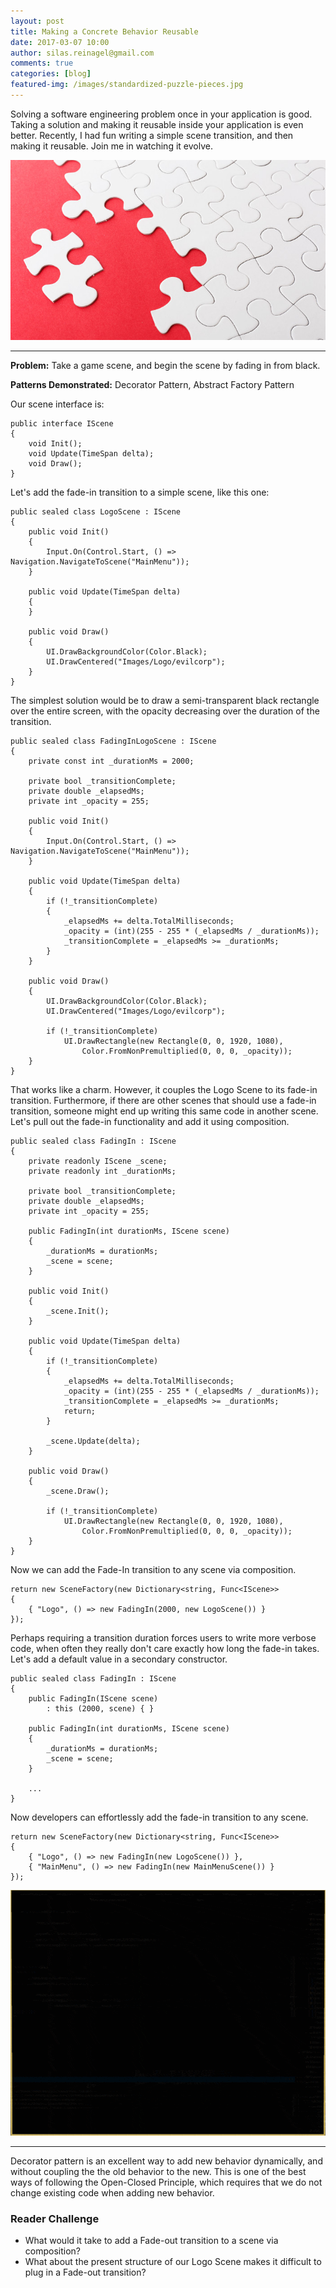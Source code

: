 ```yaml
---
layout: post
title: Making a Concrete Behavior Reusable
date: 2017-03-07 10:00
author: silas.reinagel@gmail.com
comments: true
categories: [blog]
featured-img: /images/standardized-puzzle-pieces.jpg
---
```


Solving a software engineering problem once in your application is good. Taking a solution and making it reusable inside your application is even better. Recently, I had fun writing a simple scene transition, and then making it reusable. Join me in watching it evolve.

<div class="container"><img src="/images/standardized-puzzle-pieces.jpg" alt="Puzzle Pieces"  /></div>

----

<strong>Problem:</strong> Take a game scene, and begin the scene by fading in from black.

<strong>Patterns Demonstrated:</strong> Decorator Pattern, Abstract Factory Pattern

Our scene interface is:

```
public interface IScene
{
    void Init();
    void Update(TimeSpan delta);
    void Draw();
}
```

Let's add the fade-in transition to a simple scene, like this one:

```
public sealed class LogoScene : IScene
{
    public void Init()
    {
        Input.On(Control.Start, () => Navigation.NavigateToScene("MainMenu"));
    }

    public void Update(TimeSpan delta)
    {
    }

    public void Draw()
    {
        UI.DrawBackgroundColor(Color.Black);
        UI.DrawCentered("Images/Logo/evilcorp");
    }
}
```

The simplest solution would be to draw a semi-transparent black rectangle over the entire screen, with the opacity decreasing over the duration of the transition.

```
public sealed class FadingInLogoScene : IScene
{
    private const int _durationMs = 2000;
    
    private bool _transitionComplete;
    private double _elapsedMs;
    private int _opacity = 255; 

    public void Init()
    {
        Input.On(Control.Start, () => Navigation.NavigateToScene("MainMenu"));
    }

    public void Update(TimeSpan delta)
    {
        if (!_transitionComplete)
        {
            _elapsedMs += delta.TotalMilliseconds;
            _opacity = (int)(255 - 255 * (_elapsedMs / _durationMs));
            _transitionComplete = _elapsedMs >= _durationMs;
        }
    }

    public void Draw()
    {
        UI.DrawBackgroundColor(Color.Black);
        UI.DrawCentered("Images/Logo/evilcorp");
        
        if (!_transitionComplete)
            UI.DrawRectangle(new Rectangle(0, 0, 1920, 1080),
                Color.FromNonPremultiplied(0, 0, 0, _opacity));
    }    
}
```

That works like a charm. However, it couples the Logo Scene to its fade-in transition. Furthermore, if there are other scenes that should use a fade-in transition, someone might end up writing this same code in another scene. Let's pull out the fade-in functionality and add it using composition.


```
public sealed class FadingIn : IScene
{
    private readonly IScene _scene;
    private readonly int _durationMs;
    
    private bool _transitionComplete;
    private double _elapsedMs;
    private int _opacity = 255;

    public FadingIn(int durationMs, IScene scene)
    {
        _durationMs = durationMs;
        _scene = scene;
    }

    public void Init()
    {
        _scene.Init();
    }

    public void Update(TimeSpan delta)
    {
        if (!_transitionComplete)
        {
            _elapsedMs += delta.TotalMilliseconds;
            _opacity = (int)(255 - 255 * (_elapsedMs / _durationMs));
            _transitionComplete = _elapsedMs >= _durationMs;
            return;
        }

        _scene.Update(delta);
    }

    public void Draw()
    {
        _scene.Draw();

        if (!_transitionComplete)
            UI.DrawRectangle(new Rectangle(0, 0, 1920, 1080),
                Color.FromNonPremultiplied(0, 0, 0, _opacity));
    }
}
```

Now we can add the Fade-In transition to any scene via composition. 

```
return new SceneFactory(new Dictionary<string, Func<IScene>>
{
    { "Logo", () => new FadingIn(2000, new LogoScene()) }
});
```

Perhaps requiring a transition duration forces users to write more verbose code, when often they really don't care exactly how long the fade-in takes. Let's add a default value in a secondary constructor.

```
public sealed class FadingIn : IScene
{
    public FadingIn(IScene scene)
        : this (2000, scene) { }
    
    public FadingIn(int durationMs, IScene scene)
    {
        _durationMs = durationMs;
        _scene = scene;
    }
    
    ...
}
```

Now developers can effortlessly add the fade-in transition to any scene.

```
return new SceneFactory(new Dictionary<string, Func<IScene>>
{
    { "Logo", () => new FadingIn(new LogoScene()) },
    { "MainMenu", () => new FadingIn(new MainMenuScene()) }
});
```

<div class="container"><img src="/images/logo-fade-in.gif" alt="Fading In Logo GIF" width="700" height="393" /></div>

----

Decorator pattern is an excellent way to add new behavior dynamically, and without coupling the the old behavior to the new. This is one of the best ways of following the Open-Closed Principle, which requires that we do not change existing code when adding new behavior. 

### Reader Challenge
* What would it take to add a Fade-out transition to a scene via composition? 
* What about the present structure of our Logo Scene makes it difficult to plug in a Fade-out transition?
